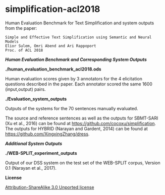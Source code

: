 # simplification-acl2018
Human Evaluation Benchmark for Text Simplification and system outputs from the paper:

    Simple and Effective Text Simplification using Semantic and Neural Models
    Elior Sulem, Omri Abend and Ari Rappoport
    Proc. of ACL 2018

***Human Evaluation Benchmark and Corresponding System Outputs***

**./human_evaluation_benchmark_acl2018.ods**

Human evaluation scores given by 3 annotators for the 4 elicitation questions described in the paper.
Each annotator scored the same 1600 (input,output) pairs.

**./Evaluation_system_outputs**

Outputs of the systems for the 70 sentences manually evaluated.

The source and reference sentences as well as the outputs for SBMT-SARI (Xu et al., 2016) can be found at
https://github.com/cocoxu/simplification.
The outputs for HYBRID (Narayan and Gardent, 2014) can be found at https://github.com/XingxingZhang/dress.

***Additional System Outputs***

**./WEB-SPLIT_experiment_outputs**

Output of our DSS system on the test set of the WEB-SPLIT corpus, Version 0.1 (Narayan et al., 2017).

**License**

[Attribution-ShareAlike 3.0 Unported license](https://creativecommons.org/licenses/by-sa/3.0/)
